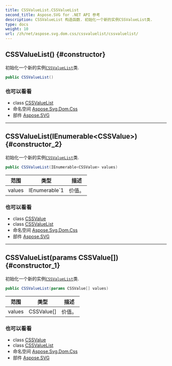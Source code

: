 ```yaml
---
title: CSSValueList.CSSValueList
second_title: Aspose.SVG for .NET API 参考
description: CSSValueList 构造函数. 初始化一个新的实例CSSValueList类.
type: docs
weight: 10
url: /zh/net/aspose.svg.dom.css/cssvaluelist/cssvaluelist/
---
```

## CSSValueList() {#constructor}

初始化一个新的实例[`CSSValueList`](../)类.

```csharp
public CSSValueList()
```

### 也可以看看

* class [CSSValueList](../)
* 命名空间 [Aspose.Svg.Dom.Css](../../cssvaluelist/)
* 部件 [Aspose.SVG](../../../)

---

## CSSValueList(IEnumerable&lt;CSSValue&gt;) {#constructor_2}

初始化一个新的实例[`CSSValueList`](../)类.

```csharp
public CSSValueList(IEnumerable<CSSValue> values)
```

| 范围 | 类型 | 描述 |
| --- | --- | --- |
| values | IEnumerable`1 | 价值。 |

### 也可以看看

* class [CSSValue](../../cssvalue/)
* class [CSSValueList](../)
* 命名空间 [Aspose.Svg.Dom.Css](../../cssvaluelist/)
* 部件 [Aspose.SVG](../../../)

---

## CSSValueList(params CSSValue[]) {#constructor_1}

初始化一个新的实例[`CSSValueList`](../)类.

```csharp
public CSSValueList(params CSSValue[] values)
```

| 范围 | 类型 | 描述 |
| --- | --- | --- |
| values | CSSValue[] | 价值。 |

### 也可以看看

* class [CSSValue](../../cssvalue/)
* class [CSSValueList](../)
* 命名空间 [Aspose.Svg.Dom.Css](../../cssvaluelist/)
* 部件 [Aspose.SVG](../../../)


